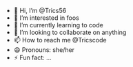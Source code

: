 - 👋 Hi, I’m @Trics56
- 👀 I’m interested in foos
- 🌱 I’m currently learning to code
- 💞️ I’m looking to collaborate on anything
- 📫 How to reach me @Tricscode
- 😄 Pronouns: she/her
- ⚡ Fun fact: ...

<!---
Trics56/Trics56 is a ✨ special ✨ repository because its `README.md` (this file) appears on your GitHub profile.
You can click the Preview link to take a look at your changes.
--->

